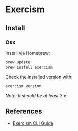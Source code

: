 # Exercism

## Install

### Osx

Install via Homebrew:

```sh
brew update
brew install exercism
```

Check the installed version with:

```sh
exercism version
```

_Note: It should be at least 3.x_

## References
- [Exercism CLI Guide](https://exercism.io/cli)
